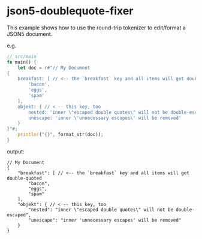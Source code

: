# json5-doublequote-fixer

This example shows how to use the round-trip tokenizer to edit/format a JSON5 document.

e.g.

```rust
// src/main
fn main() {
    let doc = r#"// My Document
{
    breakfast: [ // <-- the `breakfast` key and all items will get double-quoted
        'bacon',
        'eggs',
        'spam'
    ],
    objekt: { // < -- this key, too
        nested: 'inner \"escaped double quotes\" will not be double-escaped',
        unescape: 'inner \'unnecessary escapes\' will be removed'
    }
}"#;
    println!("{}", format_str(doc));
}
```

output:
```text
// My Document
{
    "breakfast": [ // <-- the `breakfast` key and all items will get double-quoted
        "bacon",
        "eggs",
        "spam"
    ],
    "objekt": { // < -- this key, too
        "nested": "inner \"escaped double quotes\" will not be double-escaped",
        "unescape": "inner 'unnecessary escapes' will be removed"
    }
}
```
